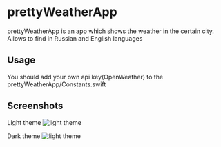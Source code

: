# prettyWeatherApp

prettyWeatherApp is an app which shows the weather in the certain city. Allows to find in Russian and English languages

## Usage
You should add your own api key(OpenWeather) to the prettyWeatherApp/Constants.swift

## Screenshots

Light theme
![light theme](https://i.imgur.com/stxY5Zy.png)

Dark theme
![light theme](https://i.imgur.com/4ZbgWqU.png)
